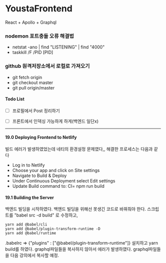# YoustaFrontend
React + Apollo + Graphql

### nodemon 포트충돌 오류 해결법
- netstat -ano | find "LISTENING" | find "4000"
- taskkill /F /PID [PID]

### github 원격저장소에서 로컬로 가져오기
- git fetch origin
- git checkout master
- git pull origin/master

#### Todo List
- [ ] 프로필에서 Post 정리하기
- [ ] 프론트에서 인덱싱 가능하게 하게(백엔드 일단x)



------------------------------------------------
#### 19.0 Deploying Frontend to Netlify
빌드 에러가 발생하였었는데 네티의 환경설정 문제였다,, 해결한 프로세스는 다음과 같다
- Log in to Netlify
- Choose your app and click on Site settings
- Navigate to Build & Deploy
- Under Continuous Deployment select Edit settings
- Update Build command to: CI= npm run build

#### 19.1 Building the Server
백앤드 빌딩을 시작하였다. 백앤드 빌딩을 위해선 못생긴 코드로 바꿔줘야 한다.
스크립트를 "babel src -d build" 로 수정하고,
```
yarn add @babel/cli
yarn add @babel/plugin-transform-runtime -D
yarn add @babel/runtime
```
.babelrc => {"plugins" : ["@babel/plugin-transform-runtime"]}
설치하고 yarn build를 하였다.
graphql파일들을 복사하지 않아서 에러가 발생하였다. graphql파일들을 다음 강의에서 복사할 예정.
